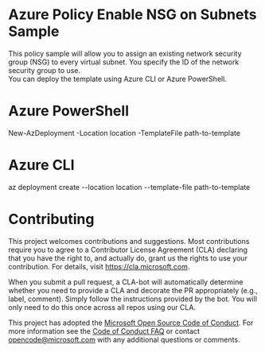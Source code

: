 # Azure Policy Enable NSG on Subnets Sample

This policy sample will allow you to assign an existing network security group (NSG) to every virtual subnet. You specify the ID of the network security group to use.  
You can deploy the template using Azure CLI or Azure PowerShell.

# Azure PowerShell

New-AzDeployment -Location location -TemplateFile path-to-template

# Azure CLI

az deployment create --location location --template-file path-to-template

# Contributing

This project welcomes contributions and suggestions.  Most contributions require you to agree to a
Contributor License Agreement (CLA) declaring that you have the right to, and actually do, grant us
the rights to use your contribution. For details, visit https://cla.microsoft.com.

When you submit a pull request, a CLA-bot will automatically determine whether you need to provide
a CLA and decorate the PR appropriately (e.g., label, comment). Simply follow the instructions
provided by the bot. You will only need to do this once across all repos using our CLA.

This project has adopted the [Microsoft Open Source Code of Conduct](https://opensource.microsoft.com/codeofconduct/).
For more information see the [Code of Conduct FAQ](https://opensource.microsoft.com/codeofconduct/faq/) or
contact [opencode@microsoft.com](mailto:opencode@microsoft.com) with any additional questions or comments.
